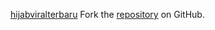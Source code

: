 [hijabviralterbaru](https://hijabviralterbaru.pages.dev)
Fork the [repository](https://github.com/lapelive) on GitHub.